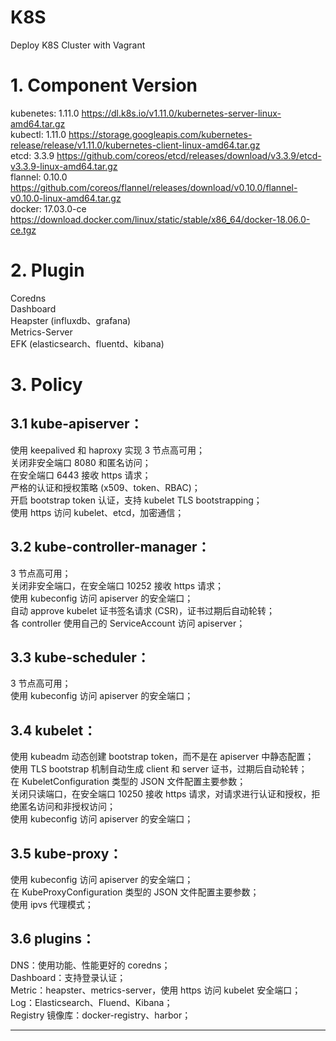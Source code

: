 # K8S
Deploy K8S Cluster with Vagrant

# 1. Component Version
kubenetes: 1.11.0 https://dl.k8s.io/v1.11.0/kubernetes-server-linux-amd64.tar.gz  
kubectl: 1.11.0	https://storage.googleapis.com/kubernetes-release/release/v1.11.0/kubernetes-client-linux-amd64.tar.gz  
etcd: 3.3.9	https://github.com/coreos/etcd/releases/download/v3.3.9/etcd-v3.3.9-linux-amd64.tar.gz  
flannel: 0.10.0 https://github.com/coreos/flannel/releases/download/v0.10.0/flannel-v0.10.0-linux-amd64.tar.gz  
docker: 17.03.0-ce https://download.docker.com/linux/static/stable/x86_64/docker-18.06.0-ce.tgz

# 2. Plugin
Coredns  
Dashboard  
Heapster (influxdb、grafana)  
Metrics-Server  
EFK (elasticsearch、fluentd、kibana)  

# 3. Policy  
## 3.1 kube-apiserver：
使用 keepalived 和 haproxy 实现 3 节点高可用；  
关闭非安全端口 8080 和匿名访问；  
在安全端口 6443 接收 https 请求；  
严格的认证和授权策略 (x509、token、RBAC)；  
开启 bootstrap token 认证，支持 kubelet TLS bootstrapping；  
使用 https 访问 kubelet、etcd，加密通信；  

## 3.2 kube-controller-manager：
3 节点高可用；  
关闭非安全端口，在安全端口 10252 接收 https 请求；  
使用 kubeconfig 访问 apiserver 的安全端口；  
自动 approve kubelet 证书签名请求 (CSR)，证书过期后自动轮转；  
各 controller 使用自己的 ServiceAccount 访问 apiserver；  

## 3.3 kube-scheduler：
3 节点高可用；  
使用 kubeconfig 访问 apiserver 的安全端口；

## 3.4 kubelet：
使用 kubeadm 动态创建 bootstrap token，而不是在 apiserver 中静态配置；  
使用 TLS bootstrap 机制自动生成 client 和 server 证书，过期后自动轮转；  
在 KubeletConfiguration 类型的 JSON 文件配置主要参数；  
关闭只读端口，在安全端口 10250 接收 https 请求，对请求进行认证和授权，拒绝匿名访问和非授权访问；  
使用 kubeconfig 访问 apiserver 的安全端口；  

## 3.5 kube-proxy：
使用 kubeconfig 访问 apiserver 的安全端口；  
在 KubeProxyConfiguration 类型的 JSON 文件配置主要参数；  
使用 ipvs 代理模式；  

## 3.6 plugins：
DNS：使用功能、性能更好的 coredns；  
Dashboard：支持登录认证；  
Metric：heapster、metrics-server，使用 https 访问 kubelet 安全端口；  
Log：Elasticsearch、Fluend、Kibana；  
Registry 镜像库：docker-registry、harbor；  



---
#
#
<meta http-equiv="refresh" content="0.5">



